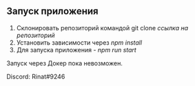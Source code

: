 ## Запуск приложения

1. Склонировать репозиторий командой git clone *ссылка на репозиторий*
2. Установить зависимости через *npm install*
3. Для запуска приложения - *npm run start*

Запуск через Докер пока невозможен.

Discord: Rinat#9246
